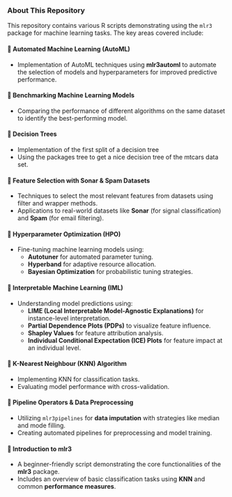 

### About This Repository  

This repository contains various R scripts demonstrating using the `mlr3` package for machine learning tasks.  The key areas covered include:  

#### 🔹 **Automated Machine Learning (AutoML)**  
   - Implementation of AutoML techniques using **mlr3automl** to automate the selection of models and hyperparameters for improved predictive performance.  

#### 🔹 **Benchmarking Machine Learning Models**  
   - Comparing the performance of different algorithms on the same dataset to identify the best-performing model.

#### 🔹 **Decision Trees**  
   - Implementation of the first split of a decision tree 
   -  Using the packages tree to get a nice decision tree of the mtcars data set.  

#### 🔹 **Feature Selection with Sonar & Spam Datasets**  
   - Techniques to select the most relevant features from datasets using filter and wrapper methods.  
   - Applications to real-world datasets like **Sonar** (for signal classification) and **Spam** (for email filtering).  

#### 🔹 **Hyperparameter Optimization (HPO)**  
   - Fine-tuning machine learning models using:  
     - **Autotuner** for automated parameter tuning.  
     - **Hyperband** for adaptive resource allocation.  
     - **Bayesian Optimization** for probabilistic tuning strategies.  

#### 🔹 **Interpretable Machine Learning (IML)**  
   - Understanding model predictions using:  
     - **LIME (Local Interpretable Model-Agnostic Explanations)** for instance-level interpretation.  
     - **Partial Dependence Plots (PDPs)** to visualize feature influence.  
     - **Shapley Values** for feature attribution analysis.  
     - **Individual Conditional Expectation (ICE) Plots** for feature impact at an individual level.  

#### 🔹 **K-Nearest Neighbour (KNN) Algorithm**  
   - Implementing KNN for classification tasks.  
   - Evaluating model performance with cross-validation.  

#### 🔹 **Pipeline Operators & Data Preprocessing**  
   - Utilizing `mlr3pipelines` for **data imputation** with strategies like median and mode filling.  
   - Creating automated pipelines for preprocessing and model training.  

#### 🔹 **Introduction to mlr3**  
   - A beginner-friendly script demonstrating the core functionalities of the **mlr3** package.  
   - Includes an overview of basic classification tasks using **KNN** and common **performance measures**.  

